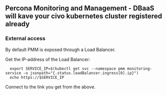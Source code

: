 ## Percona Monitoring and Management - DBaaS will kave your civo kubernetes cluster registered already

### External access

By default PMM is exposed through a Load Balancer.

Get the IP-address of the Load Balancer:

```
  export SERVICE_IP=$(kubectl get svc --namespace pmm monitoring-service -o jsonpath="{.status.loadBalancer.ingress[0].ip}")
  echo https://$SERVICE_IP
```

Connect to the link you get from the above.
